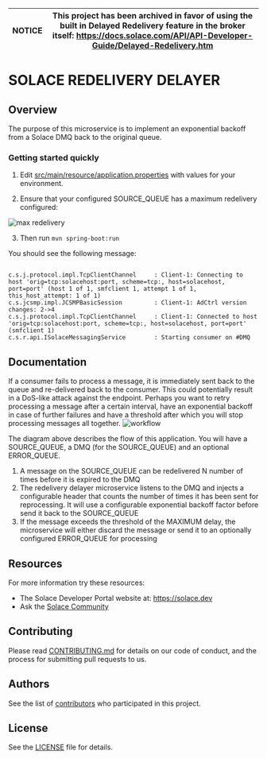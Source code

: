 | NOTICE | This project has been archived in favor of using the built in Delayed Redelivery feature in the broker itself: https://docs.solace.com/API/API-Developer-Guide/Delayed-Redelivery.htm |
| --- | --- |

# SOLACE REDELIVERY DELAYER 

## Overview
The purpose of this microservice is to implement an exponential backoff from a Solace DMQ back to the original queue.



### Getting started quickly
1. Edit [src/main/resource/application.properties](src/main/resources/application.properties) with values for your environment.

2. Ensure that your configured SOURCE_QUEUE has a maximum redelivery configured:

![max redelivery](queue_settings.png)


3. Then run `mvn spring-boot:run`

You should see the following message:

```

c.s.j.protocol.impl.TcpClientChannel     : Client-1: Connecting to host 'orig=tcp:solacehost:port, scheme=tcp:, host=solacehost, port=port' (host 1 of 1, smfclient 1, attempt 1 of 1, this_host_attempt: 1 of 1)
c.s.jcsmp.impl.JCSMPBasicSession         : Client-1: AdCtrl version changes: 2->4
c.s.j.protocol.impl.TcpClientChannel     : Client-1: Connected to host 'orig=tcp:solacehost:port, scheme=tcp:, host=solacehost, port=port' (smfclient 1)
c.s.r.api.ISolaceMessagingService        : Starting consumer on #DMQ

```

## Documentation

If a consumer fails to process a message, it is immediately sent back to the queue and re-delivered back to the consumer.
This could potentially result in a DoS-like attack against the endpoint. Perhaps you want to retry processing a
message after a certain interval, have an exponential backoff in case of further failures and have a threshold after which
you will stop processing messages all together.
![workflow](solace-redelivery-workflow.png)

The diagram above describes the flow of this application. You will have a SOURCE_QUEUE, a DMQ (for the SOURCE_QUEUE) and an optional ERROR_QUEUE.

1. A message on the SOURCE_QUEUE can be redelivered N number of times before it is expired to the DMQ
2. The redelivery delayer microservice listens to the DMQ and injects a configurable header that counts the number
of times it has been sent for reprocessing. It will use a configurable exponential backoff factor before send it back to
the SOURCE_QUEUE   
3. If the message exceeds the threshold of the MAXIMUM delay, the microservice will either discard the message or send it to
an optionally configured ERROR_QUEUE for processing


## Resources

For more information try these resources:

- The Solace Developer Portal website at: https://solace.dev
- Ask the [Solace Community](https://solace.community)

## Contributing

Please read [CONTRIBUTING.md](CONTRIBUTING.md) for details on our code of conduct, and the process for submitting pull requests to us.

## Authors

See the list of [contributors](https://github.com/TKTheTechie/solace-redelivery-delayer/graphs/contributors) who participated in this project.

## License

See the [LICENSE](LICENSE) file for details.
